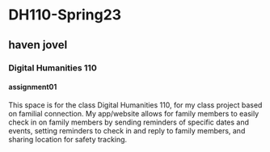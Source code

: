# DH110-Spring23

## haven jovel

### Digital Humanities 110

#### assignment01

This space is for the class Digital Humanities 110, for my class project based on familial connection. My app/website allows for family members to easily check in on family members by sending reminders of specific dates and events, setting reminders to check in and reply to family members, and sharing location for safety tracking. 
